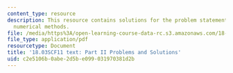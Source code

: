 ```yaml
---
content_type: resource
description: This resource contains solutions for the problem statements related to
  numerical methods.
file: /media/https%3A/open-learning-course-data-rc.s3.amazonaws.com/18-03sc-differential-equations-fall-2011/c2e5106b0abe2d5be099031970381d2b_MIT18_03SCF11_ps1_II_s3s.pdf
file_type: application/pdf
resourcetype: Document
title: '18.03SCF11 text: Part II Problems and Solutions'
uid: c2e5106b-0abe-2d5b-e099-031970381d2b
---
```

